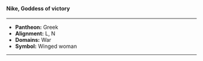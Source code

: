 #### Nike, Goddess of victory
___

- **Pantheon:** Greek
- **Alignment:** L, N
- **Domains:** War
- **Symbol:** Winged woman
___
